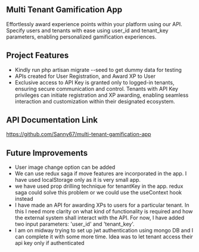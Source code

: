 
## Multi Tenant Gamification App

Effortlessly award experience points within your platform using our API. Specify users and tenants with ease using user_id and tenant_key parameters, enabling personalized gamification experiences.

## Project Features

- Kindly run php artisan migrate --seed to get dummy data for testing
- APIs created for User Registration, and Award XP to User
- Exclusive access to API Key is granted only to logged-in tenants, ensuring secure communication and control. Tenants with API Key privileges can initiate registration and XP awarding, enabling seamless interaction and customization within their designated ecosystem.

## API Documentation Link

https://github.com/Sanny67/multi-tenant-gamification-app

## Future Improvements

- User image change option can be added
- We can use redux saga if move features are incorporated in the app. I have used localStorage only as it is very small app.
- we have used prop drilling technique for tenantKey in the app. redux saga could solve this problem or we could use the useContext hook instead
- I have made an API for awarding XPs to users for a particular tenant. In this I need more clarity on what kind of functionality is required and how the external system shall interact with the API. For now, I have added two input parameters: 'user_id' and 'tenant_key'.
- I am on midway trying to set up jwt authentication using mongo DB and I can complete it with some more time.
Idea was to let tenant access their api key only if authenticated
